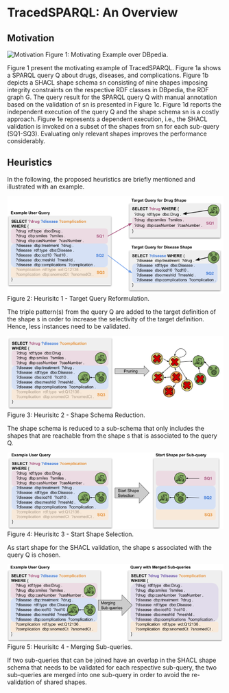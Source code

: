 # TracedSPARQL: An Overview

## Motivation

![Motivation](motivating-example.png "Motivation")
Figure 1: Motivating Example over DBpedia.

Figure 1 present the motivating example of TracedSPARQL.
Figure 1a shows a SPARQL query Q about drugs, diseases, and complications.
Figure 1b depicts a SHACL shape schema sn consisting of nine shapes imposing integrity constraints on the respective RDF classes in DBpedia, the RDF graph G.
The query result for the SPARQL query Q with manual annotation based on the validation of sn is presented in Figure 1c.
Figure 1d reports the independent execution of the query Q and the shape schema sn is a costly approach.
Figure 1e represents a dependent execution, i.e., the SHACL validation is invoked on a subset of the shapes from sn for each sub-query (SQ1-SQ3). Evaluating only relevant shapes improves the performance considerably.

## Heuristics

In the following, the proposed heuristics are briefly mentioned and illustrated with an example.

![Target Query Reformulation](Heuristic1.png "Target Query Reformulation")
Figure 2: Heurisitc 1 - Target Query Reformulation.

The triple pattern(s) from the query Q are added to the target definition of the shape s in order to increase the selectivity of the target definition.
Hence, less instances need to be validated.

![Shape Schema Reduction](Heuristic2.png "Shape Schema Reduction")
Figure 3: Heurisitc 2 - Shape Schema Reduction.

The shape schema is reduced to a sub-schema that only includes the shapes that are reachable from the shape s that is associated to the query Q.

![Start Shape Selection](Heuristic3.png "Start Shape Selection")
Figure 4: Heurisitc 3 - Start Shape Selection.

As start shape for the SHACL validation, the shape s associated with the query Q is chosen.

![Merging Sub-queries](Heuristic4.png "Merging Sub-queries")
Figure 5: Heurisitc 4 - Merging Sub-queries.

If two sub-queries that can be joined have an overlap in the SHACL shape schema that needs to be validated for each respective sub-query, the two sub-queries are merged into one sub-query in order to avoid the re-validation of shared shapes.

